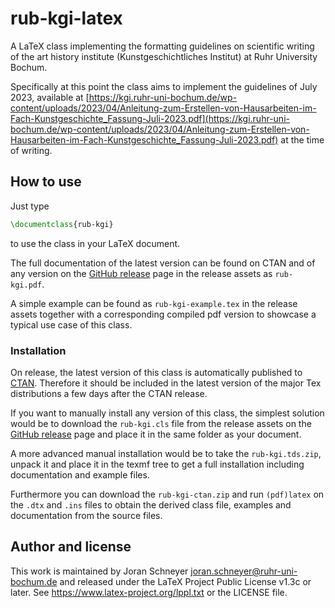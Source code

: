 # rub-kgi-latex

A LaTeX class implementing the formatting guidelines on scientific writing of the art history institute (Kunstgeschichtliches Institut) at Ruhr University Bochum.

Specifically at this point the class aims to implement the guidelines of July 2023, available at [https://kgi.ruhr-uni-bochum.de/wp-content/uploads/2023/04/Anleitung-zum-Erstellen-von-Hausarbeiten-im-Fach-Kunstgeschichte_Fassung-Juli-2023.pdf](https://kgi.ruhr-uni-bochum.de/wp-content/uploads/2023/04/Anleitung-zum-Erstellen-von-Hausarbeiten-im-Fach-Kunstgeschichte_Fassung-Juli-2023.pdf) at the time of writing.

## How to use

Just type
```latex
\documentclass{rub-kgi}
```
to use the class in your LaTeX document.

The full documentation of the latest version can be found on CTAN and of any version on the [GitHub release](https://github.com/rub-kgi/rub-kgi-latex/releases) page in the release assets as `rub-kgi.pdf`.

A simple example can be found as `rub-kgi-example.tex` in the release assets together with a corresponding compiled pdf version to showcase a typical use case of this class.

### Installation

On release, the latest version of this class is automatically published to [CTAN](https://ctan.org/pkg/rub-kgi). Therefore it should be included in the latest version of the major Tex distributions a few days after the CTAN release.

If you want to manually install any version of this class, the simplest solution would be to download the `rub-kgi.cls` file from the release assets on the [GitHub release](https://github.com/rub-kgi/rub-kgi-latex/releases) page and place it in the same folder as your document.

A more advanced manual installation would be to take the `rub-kgi.tds.zip`, unpack it and place it in the texmf tree to get a full installation including documentation and example files.

Furthermore you can download the `rub-kgi-ctan.zip` and run `(pdf)latex` on the `.dtx` and `.ins` files to obtain the derived class file, examples and documentation from the source files.

## Author and license

This work is maintained by Joran Schneyer [joran.schneyer@ruhr-uni-bochum.de](mailto:joran.schneyer@ruhr-uni-bochum.de) and released under the LaTeX Project Public License v1.3c or later. See https://www.latex-project.org/lppl.txt or the LICENSE file.